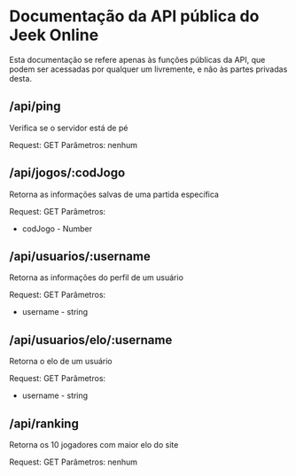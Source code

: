 # Documentação da API pública do Jeek Online

Esta documentação se refere apenas às funções públicas da API, que 
podem ser acessadas por qualquer um livremente, e não às partes 
privadas desta.

## /api/ping

Verifica se o servidor está de pé

Request: GET
Parâmetros: nenhum

## /api/jogos/:codJogo

Retorna as informações salvas de uma partida específica

Request: GET
Parâmetros: 
* codJogo - Number

## /api/usuarios/:username

Retorna as informações do perfil de um usuário

Request: GET
Parâmetros:
* username - string

## /api/usuarios/elo/:username

Retorna o elo de um usuário

Request: GET
Parâmetros:
* username - string

## /api/ranking

Retorna os 10 jogadores com maior elo do site

Request: GET
Parâmetros: nenhum